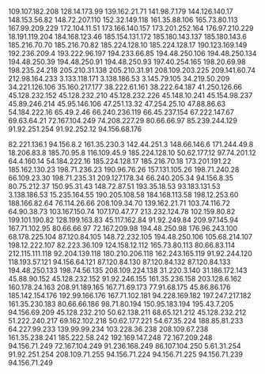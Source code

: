 109.107.182.208
128.14.173.99
139.162.21.71
141.98.7.179
144.126.140.17
148.153.56.82
148.72.207.110
152.32.149.118
161.35.88.106
165.73.80.113
167.99.209.229
172.104.11.51
173.166.140.157
173.201.252.164
176.97.210.229
18.191.119.204
184.168.123.46
185.154.131.172
185.180.143.137
185.180.143.6
185.216.70.70
185.216.70.82
185.224.128.10
185.224.128.17
190.123.169.149
192.236.209.4
193.222.96.197
194.233.66.85
194.48.250.106
194.48.250.134
194.48.250.39
194.48.250.91
194.48.250.93
197.40.254.165
198.20.69.98
198.235.24.218
205.210.31.138
205.210.31.91
208.109.203.225
209.141.60.74
212.98.164.233
3.133.118.171
3.138.186.53
3.145.79.105
34.219.50.209
34.221.126.106
35.160.217.177
38.222.61.161
38.222.64.187
41.250.126.66
45.128.232.152
45.128.232.210
45.128.232.226
45.148.10.241
45.154.98.237
45.89.246.214
45.95.146.106
47.251.13.32
47.254.25.10
47.88.86.63
54.184.222.16
65.49.2.46
66.240.236.119
66.45.237.154
67.222.147.67
69.63.64.21
72.167.104.249
74.208.227.29
80.66.66.97
85.239.244.129
91.92.251.254
91.92.252.12
94.156.68.176




82.221.136.1
94.156.8.2
161.35.230.3
142.44.251.3
148.66.146.6
171.244.49.8
18.206.83.8
185.70.95.8
116.109.45.9
185.224.128.10
50.62.177.12
97.74.201.12
64.4.160.14
54.184.222.16
185.224.128.17
185.216.70.18
173.201.191.22
185.162.130.23
198.71.236.23
190.96.76.26
157.131.105.26
198.71.240.28
66.109.23.30
198.71.235.31
209.127.178.34
66.240.205.34
94.156.8.35
80.75.212.37
150.95.31.43
148.72.87.51
193.35.18.53
93.183.131.53
3.138.186.53
15.235.164.55
190.205.108.58
184.168.113.58
198.12.253.60
188.166.82.64
76.114.26.66
208.109.34.70
139.162.21.71
103.74.116.72
64.90.38.73
103.167.150.74
107.170.47.77
213.232.124.78
102.159.80.82
199.101.190.82
128.199.163.83
45.117.162.84
91.92.249.84
209.97.145.94
167.71.102.95
80.66.66.97
72.167.209.98
194.48.250.98
176.96.243.100
68.178.225.104
87.120.84.105
148.72.232.105
194.48.250.106
105.68.214.107
198.12.222.107
82.223.36.109
124.158.12.112
165.73.80.113
80.66.83.114
212.115.111.118
92.204.139.118
180.210.206.118
162.243.165.119
91.92.244.120
118.193.57.121
94.156.64.121
87.120.84.130
87.120.84.132
87.120.84.133
194.48.250.133
198.74.56.135
208.109.224.138
31.220.3.140
31.186.172.143
45.88.90.152
45.128.232.152
91.92.246.155
161.35.236.158
203.128.6.162
160.178.24.163
208.91.189.165
167.71.69.173
77.91.68.175
45.86.86.176
185.142.154.176
192.99.166.176
167.71.102.181
94.228.169.182
197.247.217.182
161.35.230.183
80.66.66.186
98.71.80.194
150.95.183.194
195.43.7.205
94.156.69.209
45.128.232.210
50.62.138.211
68.65.121.212
45.128.232.212
51.222.240.217
69.162.102.218
50.62.177.221
54.67.35.224
188.85.81.233
64.227.99.233
139.99.99.234
103.228.36.238
208.109.67.238
161.35.238.241
185.222.58.242
192.169.147.248
72.167.209.248
94.156.71.249
72.167.104.249
91.236.168.249
86.107.104.250
5.61.31.254
91.92.251.254
208.109.71.255
94.156.71.224
94.156.71.225
94.156.71.239
94.156.71.249
